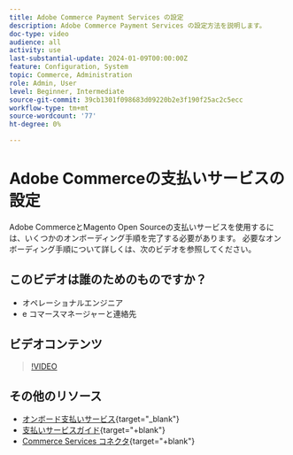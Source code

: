 ```yaml
---
title: Adobe Commerce Payment Services の設定
description: Adobe Commerce Payment Services の設定方法を説明します。
doc-type: video
audience: all
activity: use
last-substantial-update: 2024-01-09T00:00:00Z
feature: Configuration, System
topic: Commerce, Administration
role: Admin, User
level: Beginner, Intermediate
source-git-commit: 39cb1301f098683d09220b2e3f190f25ac2c5ecc
workflow-type: tm+mt
source-wordcount: '77'
ht-degree: 0%

---
```


# Adobe Commerceの支払いサービスの設定

Adobe CommerceとMagento Open Sourceの支払いサービスを使用するには、いくつかのオンボーディング手順を完了する必要があります。 必要なオンボーディング手順について詳しくは、次のビデオを参照してください。

## このビデオは誰のためのものですか？

- オペレーショナルエンジニア
- e コマースマネージャーと連絡先

## ビデオコンテンツ

>[!VIDEO](https://video.tv.adobe.com/v/3425958?learn=on)

## その他のリソース

- [オンボード支払いサービス](https://experienceleague.adobe.com/docs/commerce-merchant-services/payment-services/get-started/onboard.html){target="_blank"}
- [支払いサービスガイド](https://experienceleague.adobe.com/docs/commerce-merchant-services/payment-services/guide-overview.html){target="+blank"}
- [Commerce Services コネクタ](https://experienceleague.adobe.com/docs/commerce-merchant-services/user-guides/integration-services/saas.html){target="+blank"}
